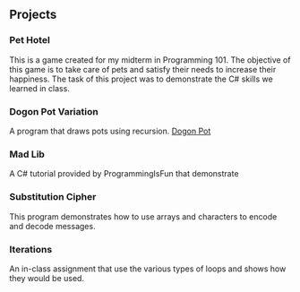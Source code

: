 ## Projects
### Pet Hotel
This is a game created for my midterm in Programming 101. The objective of this game is to take care of pets and satisfy their needs to increase their happiness. The task of this project was to demonstrate the C# skills we learned in class.

### Dogon Pot Variation
A program that draws pots using recursion.
[Dogon Pot]()

### Mad Lib
A C# tutorial provided by ProgrammingIsFun that demonstrate 

### Substitution Cipher
This program demonstrates how to use arrays and characters to encode and decode messages.

### Iterations
An in-class assignment that use the various types of loops and shows how they would be used.
